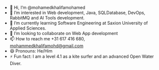 - 👋 Hi, I’m @mohamedkhalifamohamed
- 👀 I’m interested in Web development, Java, SQLDatabase, DevOps, RabbitMQ and AI Tools development.
- 🌱 I’m currently learning Software Engineering at Saxion University of Applied Sciences.
- 💞️ I’m looking to collaborate on Web App development
- 📫 How to reach me +31 617 416 680, mohammedkhalifamohd@gmail.com
- 😄 Pronouns: He/Him
- ⚡ Fun fact: I am a level 4.1 as a kite surfer and an advanced Open Water Diver.

<!---
mohamedkhalifamohamed/mohamedkhalifamohamed is a ✨ special ✨ repository because its `README.md` (this file) appears on your GitHub profile.
You can click the Preview link to take a look at your changes.
--->
